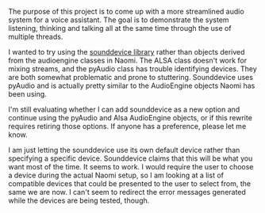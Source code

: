 The purpose of this project is to come up with a more streamlined audio system
for a voice assistant. The goal is to demonstrate the system listening,
thinking and talking all at the same time through the use of multiple threads.

I wanted to try using the [sounddevice library](http://python-sounddevice.readthedocs.io/) rather than objects derived from
the audioengine classes in Naomi. The ALSA class doesn't work for mixing
streams, and the pyAudio class has trouble identifying devices. They are both
somewhat problematic and prone to stuttering. Sounddevice uses pyAudio and is
actually pretty similar to the AudioEngine objects Naomi has been using.

I'm still evaluating whether I can add sounddevice as a new option and
continue using the pyAudio and Alsa AudioEngine objects, or if this rewrite
requires retiring those options. If anyone has a preference, please let me
know.

I am just letting the sounddevice use its own default device rather than
specifying a specific device. Sounddevice claims that this will be what you
want most of the time. It seems to work. I would require the user to choose
a device during the actual Naomi setup, so I am looking at a list of
compatible devices that could be presented to the user to select from, the
same we are now. I can't seem to redirect the error messages generated while
the devices are being tested, though.
